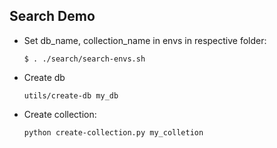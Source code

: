 
## Search Demo 
- Set db_name, collection_name in envs in respective folder:

    ```$ . ./search/search-envs.sh```
- Create db
    
    ```utils/create-db my_db```
- Create collection: 

    ```python create-collection.py my_colletion```